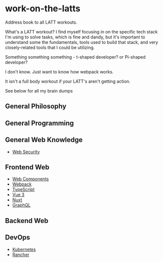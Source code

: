 # work-on-the-latts
Address book to all LATT workouts.

What's a LATT workout? I find myself focusing in on the specific tech stack I'm using to solve tasks, which is fine and dandy, but it's important to understand some the fundamentals, tools used to build that stack, and very closely-related tools that I could be utilizing. 

Something something something - t-shaped developer? or Pi-shaped developer? 

I don't know. Just want to know how webpack works.

It isn't a full body workout if your LATT's aren't getting action.

See below for all my brain dumps

## General Philosophy

## General Programming

## General Web Knowledge
- [Web Security](https://github.com/ahackit/LATT-WebSecurity)

## Frontend Web
- [Web Components](https://github.com/ahackit/LATT-WebComponents)
- [Webpack](https://github.com/ahackit/LATT-Webpack)
- [TypeScript](https://github.com/ahackit/LATT-TypeScript)
- [Vue 3](https://github.com/ahackit/LATT-Vue3)
- [Nuxt](https://github.com/ahackit/LATT-Nuxt)
- [GraphQL](https://github.com/ahackit/LATT-GraphQL)


## Backend Web

## DevOps
- [Kubernetes](https://github.com/ahackit/LATT-K8)
- [Rancher](https://github.com/ahackit/LATT-Rancher)